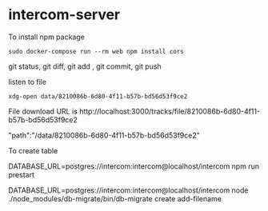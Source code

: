 # intercom-server

To install npm package

    sudo docker-compose run --rm web npm install cors

git status, git diff, git add <filename>, git commit, git push

listen to file 
    
    xdg-open data/8210086b-6d80-4f11-b57b-bd56d53f9ce2 

File download URL is http://localhost:3000/tracks/file/8210086b-6d80-4f11-b57b-bd56d53f9ce2

"path":"/data/8210086b-6d80-4f11-b57b-bd56d53f9ce2"

To create table 

DATABASE_URL=postgres://intercom:intercom@localhost/intercom npm run prestart

DATABASE_URL=postgres://intercom:intercom@localhost/intercom node ./node_modules/db-migrate/bin/db-migrate create add-filename